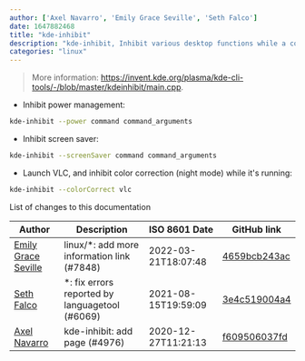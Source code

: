 ```yaml
---
author: ['Axel Navarro', 'Emily Grace Seville', 'Seth Falco']
date: 1647882468
title: "kde-inhibit"
description: "kde-inhibit, Inhibit various desktop functions while a command runs."
categories: "linux"
---
```

> More information: <https://invent.kde.org/plasma/kde-cli-tools/-/blob/master/kdeinhibit/main.cpp>.

- Inhibit power management:

```bash
kde-inhibit --power command command_arguments
```

- Inhibit screen saver:

```bash
kde-inhibit --screenSaver command command_arguments
```

- Launch VLC, and inhibit color correction (night mode) while it's running:

```bash
kde-inhibit --colorCorrect vlc
```
List of changes to this documentation


Author | Description | ISO 8601 Date | GitHub link
------|-----|-----|-----
[Emily Grace Seville](mailto:emilyseville7cf@gmail.com) | linux/*: add more information link (#7848) | 2022-03-21T18:07:48 | [4659bcb243ac](https://github.com/tldr-pages/tldr/commit/4659bcb243ac572c9e0c95117097801f1e62bda4)
[Seth Falco](mailto:seth@falco.fun) | *: fix errors reported by languagetool (#6069) | 2021-08-15T19:59:09 | [3e4c519004a4](https://github.com/tldr-pages/tldr/commit/3e4c519004a471c861cdc609fd7239ee3355671c)
[Axel Navarro](mailto:navarroaxel@gmail.com) | kde-inhibit: add page (#4976) | 2020-12-27T11:21:13 | [f609506037fd](https://github.com/tldr-pages/tldr/commit/f609506037fd13a618dc6697e6bc6d281545ed93)

